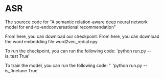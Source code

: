 # ASR
The sourece code for "A semantic relation-aware deep neural network model for end-to-endconversational recommendation"

From here, you can download our checkpoint. From here, you can download the word embedding file word2vec_redial.npy

To run the checkpoint, you can run the following code:
'python run.py --is_test True'

To train the model, you can run the following code:
'<python run.py>'
'python run.py --is_finetune True'
